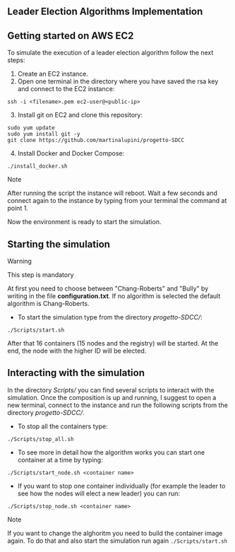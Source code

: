 ## Leader Election Algorithms Implementation

## Getting started on AWS EC2

To simulate the execution of a leader election algorithm follow the next steps:

1. Create an EC2 instance.
2. Open one terminal in the directory where you have saved the rsa key and connect to the EC2 instance:
```
ssh -i <filename>.pem ec2-user@<public-ip>
```
3. Install git on EC2 and clone this repository:
```
sudo yum update
sudo yum install git -y
git clone https://github.com/martinalupini/progetto-SDCC
```
4. Install Docker and Docker Compose:
```
./install_docker.sh
```
> [!NOTE]
> After running the script the instance will reboot. Wait a few seconds and connect again to the instance by typing from your terminal the command at point 1.

Now the environment is ready to start the simulation.

## Starting the simulation

> [!WARNING]
> This step is mandatory

At first you need to choose between "Chang-Roberts" and "Bully" by writing in the file **configuration.txt**. 
If no algorithm is selected the default algorithm is Chang-Roberts. 

- To start the simulation type from the directory *progetto-SDCC/*:
```
./Scripts/start.sh
```
After that 16 containers (15 nodes and the registry) will be started. At the end, the node with the higher ID will be elected.

## Interacting with the simulation

In the directory *Scripts/* you can find several scripts to interact with the simulation.
Once the composition is up and running, I suggest to open a new terminal, connect to the instance and run the following scripts from the directory *progetto-SDCC/*.

- To stop all the containers type:
```
./Scripts/stop_all.sh
```
- To see more in detail how the algorithm works you can start one container at a time by typing:
```
./Scripts/start_node.sh <container name>
```
- If you want to stop one container individually (for example the leader to see how the nodes will elect a new leader) you can run:
```
./Scripts/stop_node.sh <container name>
```
> [!NOTE]
> If you want to change the alghoritm you need to build the container image again. To do that and also start the simulation run again `./Scripts/start.sh`


